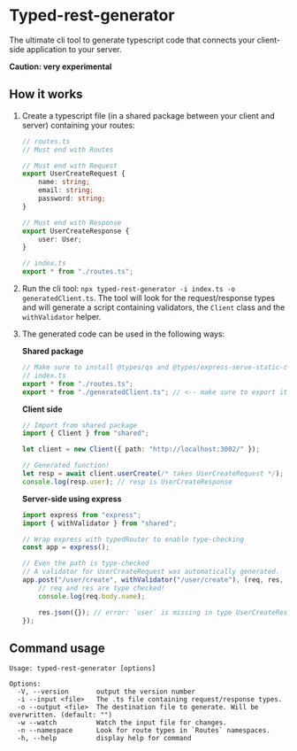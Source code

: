# Typed-rest-generator

The ultimate cli tool to generate typescript code that connects your client-side application to your server.

**Caution: very experimental**

## How it works

1. Create a typescript file (in a shared package between your client and server) containing your routes:

    ```ts
    // routes.ts
    // Must end with Routes

    // Must end with Request
    export UserCreateRequest {
        name: string;
        email: string;
        password: string;
    }

    // Must end with Response
    export UserCreateResponse {
        user: User;
    }
    ```

    ```ts
    // index.ts
    export * from "./routes.ts";
    ```

2. Run the cli tool: `npx typed-rest-generator -i index.ts -o generatedClient.ts`. The tool will look for the request/response types and will generate a script containing validators, the `Client` class and the `withValidator` helper.
3. The generated code can be used in the following ways:

    **Shared package**

    ```ts
    // Make sure to install @types/qs and @types/express-serve-static-core as dependencies (not devDependencies!!)
    // index.ts
    export * from "./routes.ts";
    export * from "./generatedClient.ts"; // <-- make sure to export it first
    ```

    **Client side**

    ```ts
    // Import from shared package
    import { Client } from "shared";

    let client = new Client({ path: "http://localhost:3002/" });

    // Generated function!
    let resp = await client.userCreate(/* takes UserCreateRequest */);
    console.log(resp.user); // resp is UserCreateResponse
    ```

    **Server-side using express**

    ```ts
    import express from "express";
    import { withValidator } from "shared";

    // Wrap express with typedRouter to enable type-checking
    const app = express();

    // Even the path is type-checked
    // A validator for UserCreateRequest was automatically generated.
    app.post("/user/create", withValidator("/user/create"), (req, res, next) => {
        // req and res are type checked!
        console.log(req.body.name);

        res.json({}); // error: `user` is missing in type UserCreateResponse
    });
    ```

## Command usage

```
Usage: typed-rest-generator [options]

Options:
  -V, --version       output the version number
  -i --input <file>   The .ts file containing request/response types.
  -o --output <file>  The destination file to generate. Will be overwritten. (default: "")
  -w --watch          Watch the input file for changes.
  -n --namespace      Look for route types in `Routes` namespaces.
  -h, --help          display help for command
```
